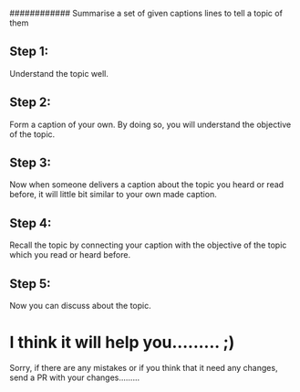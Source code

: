 ############ Summarise a set of given captions lines to tell a topic of them
## Step 1:
Understand the topic well.
## Step 2:
Form a caption of your own. By doing so, you will understand the objective of the topic.
## Step 3:
Now when someone delivers a caption about the topic you heard or read before, it will little bit similar to your own made caption.
## Step 4:
Recall the topic by connecting your caption with the objective of the topic which you read or heard before.
## Step 5:
Now you can discuss about the topic.

# I think it will help you......... ;)

Sorry, if there are any mistakes or if you think that it need any changes, send a PR with your changes.........
